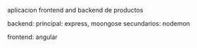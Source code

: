 aplicacion frontend and backend de productos

backend: 
principal: express, moongose
secundarios: nodemon


frontend: angular